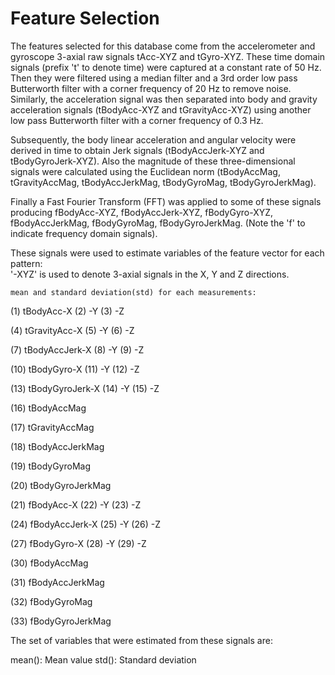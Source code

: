 Feature Selection 
=================

The features selected for this database come from the accelerometer and gyroscope 3-axial raw signals tAcc-XYZ and tGyro-XYZ. These time domain signals (prefix 't' to denote time) were captured at a constant rate of 50 Hz. Then they were filtered using a median filter and a 3rd order low pass Butterworth filter with a corner frequency of 20 Hz to remove noise. Similarly, the acceleration signal was then separated into body and gravity acceleration signals (tBodyAcc-XYZ and tGravityAcc-XYZ) using another low pass Butterworth filter with a corner frequency of 0.3 Hz. 

Subsequently, the body linear acceleration and angular velocity were derived in time to obtain Jerk signals (tBodyAccJerk-XYZ and tBodyGyroJerk-XYZ). Also the magnitude of these three-dimensional signals were calculated using the Euclidean norm (tBodyAccMag, tGravityAccMag, tBodyAccJerkMag, tBodyGyroMag, tBodyGyroJerkMag). 

Finally a Fast Fourier Transform (FFT) was applied to some of these signals producing fBodyAcc-XYZ, fBodyAccJerk-XYZ, fBodyGyro-XYZ, fBodyAccJerkMag, fBodyGyroMag, fBodyGyroJerkMag. (Note the 'f' to indicate frequency domain signals). 

These signals were used to estimate variables of the feature vector for each pattern:  
'-XYZ' is used to denote 3-axial signals in the X, Y and Z directions.

    mean and standard deviation(std) for each measurements:
(1) tBodyAcc-X
(2)         -Y
(3)         -Z

(4) tGravityAcc-X
(5)            -Y
(6)            -Z
               
(7) tBodyAccJerk-X
(8)             -Y
(9)             -Z
                
(10) tBodyGyro-X
(11)          -Y
(12)          -Z
              
(13) tBodyGyroJerk-X
(14)              -Y
(15)              -Z

(16) tBodyAccMag

(17) tGravityAccMag

(18) tBodyAccJerkMag

(19) tBodyGyroMag

(20) tBodyGyroJerkMag

(21) fBodyAcc-X
(22)         -Y
(23)         -Z

(24) fBodyAccJerk-X
(25)             -Y
(26)             -Z

(27) fBodyGyro-X
(28)          -Y
(29)          -Z

(30) fBodyAccMag

(31) fBodyAccJerkMag

(32) fBodyGyroMag

(33) fBodyGyroJerkMag

The set of variables that were estimated from these signals are: 

mean(): Mean value
std(): Standard deviation
